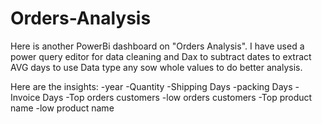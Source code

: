 # Orders-Analysis
Here is another PowerBi dashboard on "Orders Analysis".
I have used a power query editor for data cleaning and Dax to subtract dates to extract AVG days to use Data type any sow whole values to do better analysis.

Here are the insights:
-year
-Quantity
-Shipping Days
-packing Days
-Invoice Days
-Top orders customers
-low orders customers
-Top product name
-low product name
